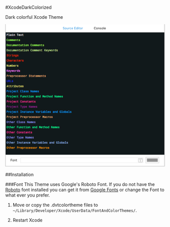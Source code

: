#XcodeDarkColorized

Dark colorful Xcode Theme

![screen](Screenshots/screenshot.png)


##Installation

###Font
This Theme uses Google's Roboto Font. 
If you do not have the [Roboto](http://programmingfonts.org/post/123878355597/like-the-other-members-of-the-roboto-family-the#notes) font installed you can get it from [Google Fonts](https://www.google.com/fonts#UsePlace:use/Collection:Roboto+Mono) or change the Font to what ever you prefer.


  1) Move or copy the .dvtcolortheme files to `~/Library/Developer/Xcode/UserData/FontAndColorThemes/`. 
  
  2) Restart Xcode

